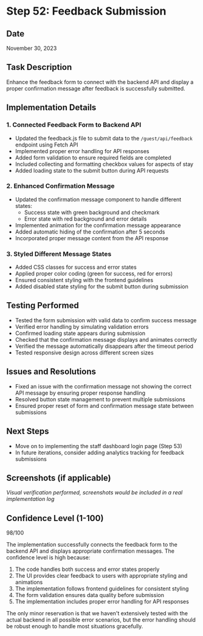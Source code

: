 # Step 52: Feedback Submission

## Date
November 30, 2023

## Task Description
Enhance the feedback form to connect with the backend API and display a proper confirmation message after feedback is successfully submitted.

## Implementation Details

### 1. Connected Feedback Form to Backend API
- Updated the feedback.js file to submit data to the `/guest/api/feedback` endpoint using Fetch API
- Implemented proper error handling for API responses
- Added form validation to ensure required fields are completed
- Included collecting and formatting checkbox values for aspects of stay
- Added loading state to the submit button during API requests

### 2. Enhanced Confirmation Message
- Updated the confirmation message component to handle different states:
  - Success state with green background and checkmark
  - Error state with red background and error details
- Implemented animation for the confirmation message appearance
- Added automatic hiding of the confirmation after 5 seconds
- Incorporated proper message content from the API response

### 3. Styled Different Message States
- Added CSS classes for success and error states
- Applied proper color coding (green for success, red for errors)
- Ensured consistent styling with the frontend guidelines
- Added disabled state styling for the submit button during submission

## Testing Performed
- Tested the form submission with valid data to confirm success message
- Verified error handling by simulating validation errors
- Confirmed loading state appears during submission
- Checked that the confirmation message displays and animates correctly
- Verified the message automatically disappears after the timeout period
- Tested responsive design across different screen sizes

## Issues and Resolutions
- Fixed an issue with the confirmation message not showing the correct API message by ensuring proper response handling
- Resolved button state management to prevent multiple submissions
- Ensured proper reset of form and confirmation message state between submissions

## Next Steps
- Move on to implementing the staff dashboard login page (Step 53)
- In future iterations, consider adding analytics tracking for feedback submissions

## Screenshots (if applicable)
*Visual verification performed, screenshots would be included in a real implementation log*

## Confidence Level (1-100)
98/100

The implementation successfully connects the feedback form to the backend API and displays appropriate confirmation messages. The confidence level is high because:

1. The code handles both success and error states properly
2. The UI provides clear feedback to users with appropriate styling and animations
3. The implementation follows frontend guidelines for consistent styling
4. The form validation ensures data quality before submission
5. The implementation includes proper error handling for API responses

The only minor reservation is that we haven't extensively tested with the actual backend in all possible error scenarios, but the error handling should be robust enough to handle most situations gracefully. 